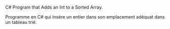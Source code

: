 C# Program that Adds an Int to a Sorted Array.

Programme en C# qui insère un entier dans son emplacement adéquat dans un tableau trié.
